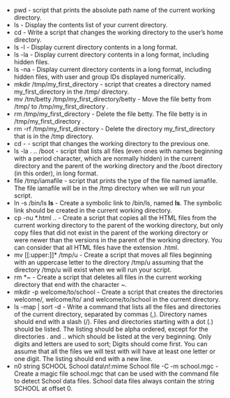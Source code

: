 - pwd - script that prints the absolute path name of the current working directory.
- ls - Display the contents list of your current directory.
- cd - Write a script that changes the working directory to the user’s home directory.
- ls -l - Display current directory contents in a long format.
- ls -la - Display current directory contents in a long format, including hidden files.
- ls -na - Display current directory contents in a long format, including hidden files, with user and group IDs displayed numerically.
- mkdir /tmp/my_first_directory - script that creates a directory named my_first_directory in the /tmp/ directory.
- mv /tm/betty /tmp/my_first_directory/betty - Move the file betty from /tmp/ to /tmp/my_first_directory .
- rm /tmp/my_first_directory - Delete the file betty. The file betty is in /tmp/my_first_directory .
- rm -rf /tmp/my_first_directory - Delete the directory my_first_directory that is in the /tmp directory.
- cd - - script that changes the working directory to the previous one.
- ls -la . .. /boot - script that lists all files (even ones with names beginning with a period character, which are normally hidden) in the current directory and the parent of the working directory and the /boot directory (in this order), in long format.
- file /tmp/iamafile -  script that prints the type of the file named iamafile. The file iamafile will be in the /tmp directory when we will run your script.
- ln -s /bin/ls __ls__ - Create a symbolic link to /bin/ls, named __ls__. The symbolic link should be created in the current working directory.
- cp -nu *.html .. - Create a script that copies all the HTML files from the current working directory to the parent of the working directory, but only copy files that did not exist in the parent of the working directory or were newer than the versions in the parent of the working directory. You can consider that all HTML files have the extension .html.
- mv [[:upper:]]* /tmp/u - Create a script that moves all files beginning with an uppercase letter to the directory /tmp/u assuming that the directory /tmp/u will exist when we will run your script.
- rm *~ - Create a script that deletes all files in the current working directory that end with the character ~.
- mkdir -p welcome/to/school - Create a script that creates the directories welcome/, welcome/to/ and welcome/to/school in the current directory.
- ls -map | sort -d - Write a command that lists all the files and directories of the current directory, separated by commas (,). Directory names should end with a slash (/). Files and directories starting with a dot (.) should be listed. The listing should be alpha ordered, except for the directories . and .. which should be listed at the very beginning. Only digits and letters are used to sort; Digits should come first. You can assume that all the files we will test with will have at least one letter or one digit. The listing should end with a new line.
- n0 string SCHOOL School data\n!:mime School
  file -C -m school.mgc - Create a magic file school.mgc that can be used with the command file to detect School data files. School data files always contain the string SCHOOL at offset 0.
